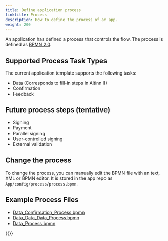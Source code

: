 ```yaml
---
title: Define application process
linktitle: Process
description: How to define the process of an app.
weight: 200
---
```


An application has defined a process that controls the flow.
The process is defined as [BPMN 2.0](https://en.wikipedia.org/wiki/Business_Process_Model_and_Notation).

## Supported Process Task Types

The current application template supports the following tasks:

- Data (Corresponds to fill-in steps in Altinn II)
- Confirmation
- Feedback

## Future process steps (tentative)

- Signing
- Payment
- Parallel signing
- User-controlled signing
- External validation

## Change the process

To change the process, you can manually edit the BPMN file with an text, XML or BPMN editor.
It is stored in the app repo as `App/config/process/process.bpmn`.

## Example Process Files

* [Data_Confirmation_Process.bpmn](Data_Confirmation_Process.bpmn)
* [Data_Data_Data_Process.bpmn](Data_Data_Data_Process.bpmn)
* [Data_Process.bpmn](Data_Process.bpmn)

{{<children />}}